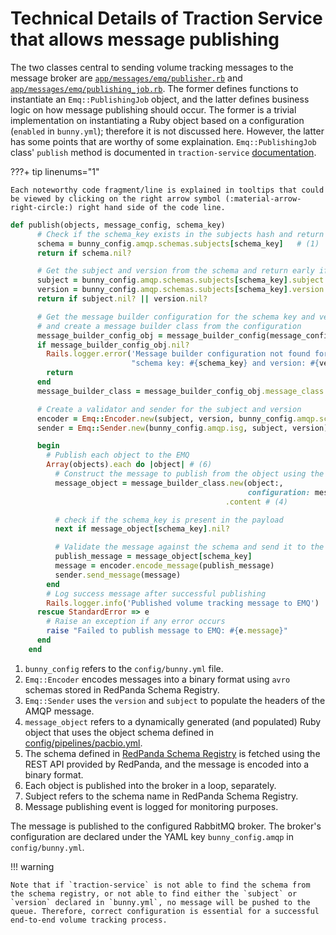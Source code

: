 # Technical Details of Traction Service that allows message publishing

The two classes central to sending volume tracking messages to the message broker are [`app/messages/emq/publisher.rb`](https://github.com/sanger/traction-service/blob/21fd7c20ec7c9a329914a53968aa23c4a6dac4af/app/messages/emq/publisher.rb) and [`app/messages/emq/publishing_job.rb`](https://github.com/sanger/traction-service/blob/a2e3e693ccacb1b4b5be31be56c5346f97c929d9/app/messages/emq/publishing_job.rb). The former defines functions to instantiate an `Emq::PublishingJob` object, and the latter defines business logic on how message publishing should occur. The former is a trivial implementation on instantiating a Ruby object based on a configuration (`enabled` in `bunny.yml`); therefore it is not discussed here. However, the latter has some points that are worthy of some explaination. `Emq::PublishingJob` class' `publish` method is documented in `traction-service` [documentation](https://sanger.github.io/traction-service/Emq/PublishingJob.html#:~:text=Instance%20Method%20Details-,%23publish(objects%2C%20message_config%2C%20schema_key)%20%E2%87%92%20Object,-Publish%20a%20message).

???+ tip linenums="1"

    Each noteworthy code fragment/line is explained in tooltips that could be viewed by clicking on the right arrow symbol (:material-arrow-right-circle:) right hand side of the code line.

```rb title="publish method in app/messages/emq/publishing_job.rb"
def publish(objects, message_config, schema_key)
      # Check if the schema_key exists in the subjects hash and return early if it does not
      schema = bunny_config.amqp.schemas.subjects[schema_key]   # (1)
      return if schema.nil?

      # Get the subject and version from the schema and return early if either is nil
      subject = bunny_config.amqp.schemas.subjects[schema_key].subject  # (7)
      version = bunny_config.amqp.schemas.subjects[schema_key].version  # (5)
      return if subject.nil? || version.nil?

      # Get the message builder configuration for the schema key and version
      # and create a message builder class from the configuration
      message_builder_config_obj = message_builder_config(message_config, schema_key, version)
      if message_builder_config_obj.nil?
        Rails.logger.error('Message builder configuration not found for ' \
                           "schema key: #{schema_key} and version: #{version}")
        return
      end
      message_builder_class = message_builder_config_obj.message_class.to_s.constantize

      # Create a validator and sender for the subject and version
      encoder = Emq::Encoder.new(subject, version, bunny_config.amqp.schemas.registry_url) # (2)
      sender = Emq::Sender.new(bunny_config.amqp.isg, subject, version) # (3)

      begin
        # Publish each object to the EMQ
        Array(objects).each do |object| # (6)
          # Construct the message to publish from the object using the given configuration
          message_object = message_builder_class.new(object:,
                                                     configuration: message_builder_config_obj)
                                                .content # (4)

          # check if the schema_key is present in the payload
          next if message_object[schema_key].nil?

          # Validate the message against the schema and send it to the EMQ
          publish_message = message_object[schema_key]
          message = encoder.encode_message(publish_message)
          sender.send_message(message)
        end
        # Log success message after successful publishing
        Rails.logger.info('Published volume tracking message to EMQ')   # (8)
      rescue StandardError => e
        # Raise an exception if any error occurs
        raise "Failed to publish message to EMQ: #{e.message}"
      end
    end
```

1. `bunny_config` refers to the `config/bunny.yml` file.
2. `Emq::Encoder` encodes messages into a binary format using `avro` schemas stored in RedPanda Schema Registry.
3. `Emq::Sender` uses the `version` and `subject` to populate the headers of the AMQP message.
4. `message_object` refers to a dynamically generated (and populated) Ruby object that uses the object schema defined in [config/pipelines/pacbio.yml](https://github.com/sanger/traction-service/blob/de2f6e229d4f2621224fa7d5d5cf994d4e4d0e21/config/pipelines/pacbio.yml#L302-L353).
5. The schema defined in [RedPanda Schema Registry](https://redpanda.psd.sanger.ac.uk/console/schema-registry) is fetched using the REST API provided by RedPanda, and the message is encoded into a binary format.
6. Each object is published into the broker in a loop, separately.
7. Subject refers to the schema name in RedPanda Schema Registry.
8. Message publishing event is logged for monitoring purposes.

The message is published to the configured RabbitMQ broker. The broker's configuration are declared under the YAML key `bunny_config.amqp` in `config/bunny.yml`.

!!! warning 

    Note that if `traction-service` is not able to find the schema from the schema registry, or not able to find either the `subject` or `version` declared in `bunny.yml`, no message will be pushed to the queue. Therefore, correct configuration is essential for a successful end-to-end volume tracking process.
